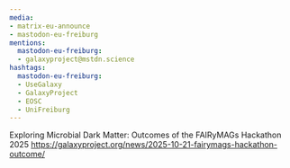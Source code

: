 ```yaml
---
media:
- matrix-eu-announce
- mastodon-eu-freiburg
mentions:
  mastodon-eu-freiburg:
  - galaxyproject@mstdn.science
hashtags:
  mastodon-eu-freiburg:
  - UseGalaxy
  - GalaxyProject
  - EOSC
  - UniFreiburg
---
```

Exploring Microbial Dark Matter: Outcomes of the FAIRyMAGs Hackathon 2025
https://galaxyproject.org/news/2025-10-21-fairymags-hackathon-outcome/